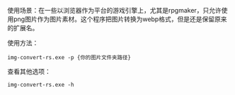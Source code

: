 使用场景：在一些以浏览器作为平台的游戏引擎上，尤其是rpgmaker，只允许使用png图片作为图片素材。这个程序把图片转换为webp格式，但是还是保留原来的扩展名。

使用方法：
```
img-convert-rs.exe -p {你的图片文件夹路径}
```

查看其他选项：
```
img-convert-rs.exe -h
```